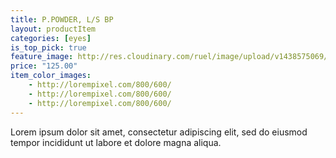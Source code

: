 ```yaml
---
title: P.POWDER, L/S BP
layout: productItem
categories: [eyes]
is_top_pick: true
feature_image: http://res.cloudinary.com/ruel/image/upload/v1438575069/fashion21/picture-12.jpg
price: "125.00"
item_color_images:
    - http://lorempixel.com/800/600/
    - http://lorempixel.com/800/600/
    - http://lorempixel.com/800/600/
---
```


Lorem ipsum dolor sit amet, consectetur adipiscing elit, sed do eiusmod tempor incididunt ut labore et dolore magna aliqua.
